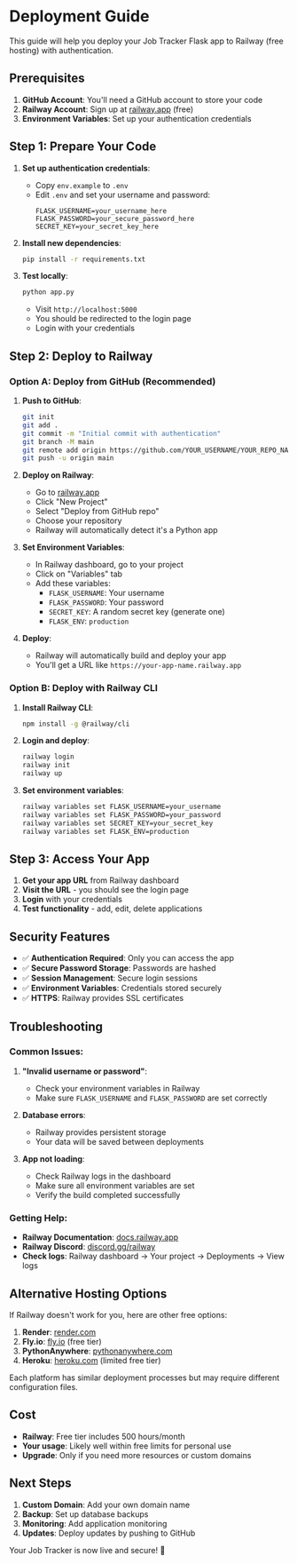 # Deployment Guide

This guide will help you deploy your Job Tracker Flask app to Railway (free hosting) with authentication.

## Prerequisites

1. **GitHub Account**: You'll need a GitHub account to store your code
2. **Railway Account**: Sign up at [railway.app](https://railway.app) (free)
3. **Environment Variables**: Set up your authentication credentials

## Step 1: Prepare Your Code

1. **Set up authentication credentials**:
   - Copy `env.example` to `.env`
   - Edit `.env` and set your username and password:
     ```
     FLASK_USERNAME=your_username_here
     FLASK_PASSWORD=your_secure_password_here
     SECRET_KEY=your_secret_key_here
     ```

2. **Install new dependencies**:
   ```bash
   pip install -r requirements.txt
   ```

3. **Test locally**:
   ```bash
   python app.py
   ```
   - Visit `http://localhost:5000`
   - You should be redirected to the login page
   - Login with your credentials

## Step 2: Deploy to Railway

### Option A: Deploy from GitHub (Recommended)

1. **Push to GitHub**:
   ```bash
   git init
   git add .
   git commit -m "Initial commit with authentication"
   git branch -M main
   git remote add origin https://github.com/YOUR_USERNAME/YOUR_REPO_NAME.git
   git push -u origin main
   ```

2. **Deploy on Railway**:
   - Go to [railway.app](https://railway.app)
   - Click "New Project"
   - Select "Deploy from GitHub repo"
   - Choose your repository
   - Railway will automatically detect it's a Python app

3. **Set Environment Variables**:
   - In Railway dashboard, go to your project
   - Click on "Variables" tab
   - Add these variables:
     - `FLASK_USERNAME`: Your username
     - `FLASK_PASSWORD`: Your password
     - `SECRET_KEY`: A random secret key (generate one)
     - `FLASK_ENV`: `production`

4. **Deploy**:
   - Railway will automatically build and deploy your app
   - You'll get a URL like `https://your-app-name.railway.app`

### Option B: Deploy with Railway CLI

1. **Install Railway CLI**:
   ```bash
   npm install -g @railway/cli
   ```

2. **Login and deploy**:
   ```bash
   railway login
   railway init
   railway up
   ```

3. **Set environment variables**:
   ```bash
   railway variables set FLASK_USERNAME=your_username
   railway variables set FLASK_PASSWORD=your_password
   railway variables set SECRET_KEY=your_secret_key
   railway variables set FLASK_ENV=production
   ```

## Step 3: Access Your App

1. **Get your app URL** from Railway dashboard
2. **Visit the URL** - you should see the login page
3. **Login** with your credentials
4. **Test functionality** - add, edit, delete applications

## Security Features

- ✅ **Authentication Required**: Only you can access the app
- ✅ **Secure Password Storage**: Passwords are hashed
- ✅ **Session Management**: Secure login sessions
- ✅ **Environment Variables**: Credentials stored securely
- ✅ **HTTPS**: Railway provides SSL certificates

## Troubleshooting

### Common Issues:

1. **"Invalid username or password"**:
   - Check your environment variables in Railway
   - Make sure `FLASK_USERNAME` and `FLASK_PASSWORD` are set correctly

2. **Database errors**:
   - Railway provides persistent storage
   - Your data will be saved between deployments

3. **App not loading**:
   - Check Railway logs in the dashboard
   - Make sure all environment variables are set
   - Verify the build completed successfully

### Getting Help:

- **Railway Documentation**: [docs.railway.app](https://docs.railway.app)
- **Railway Discord**: [discord.gg/railway](https://discord.gg/railway)
- **Check logs**: Railway dashboard → Your project → Deployments → View logs

## Alternative Hosting Options

If Railway doesn't work for you, here are other free options:

1. **Render**: [render.com](https://render.com)
2. **Fly.io**: [fly.io](https://fly.io) (free tier)
3. **PythonAnywhere**: [pythonanywhere.com](https://pythonanywhere.com)
4. **Heroku**: [heroku.com](https://heroku.com) (limited free tier)

Each platform has similar deployment processes but may require different configuration files.

## Cost

- **Railway**: Free tier includes 500 hours/month
- **Your usage**: Likely well within free limits for personal use
- **Upgrade**: Only if you need more resources or custom domains

## Next Steps

1. **Custom Domain**: Add your own domain name
2. **Backup**: Set up database backups
3. **Monitoring**: Add application monitoring
4. **Updates**: Deploy updates by pushing to GitHub

Your Job Tracker is now live and secure! 🎉
